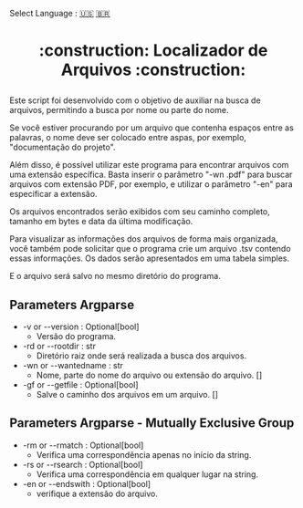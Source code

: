 Select Language : [:us:]() [:brazil:]()
<h1 align="center">
  <p align="center">:construction: Localizador de Arquivos :construction:</p>
</h1>

Este script foi desenvolvido com o objetivo de auxiliar na busca de arquivos, permitindo a busca por nome ou parte do nome.

Se você estiver procurando por um arquivo que contenha espaços entre as palavras, o nome deve ser colocado entre aspas, por exemplo, "documentação do projeto".

Além disso, é possível utilizar este programa para encontrar arquivos com uma extensão específica. Basta inserir o parâmetro "-wn .pdf" para buscar arquivos com extensão PDF, por exemplo, e utilizar o parâmetro "-en" para especificar a extensão.

Os arquivos encontrados serão exibidos com seu caminho completo, tamanho em bytes e data da última modificação.

Para visualizar as informações dos arquivos de forma mais organizada, você também pode solicitar que o programa crie um arquivo .tsv contendo essas informações. Os dados serão apresentados em uma tabela simples.

E o arquivo será salvo no mesmo diretório do programa.

## Parameters Argparse

- -v or --version : Optional[bool]
  - Versão do programa.
- -rd or --rootdir : str
  - Diretório raiz onde será realizada a busca dos arquivos.
- -wn or --wantedname : str
  - Nome, parte do nome do arquivo ou extensão do arquivo. []
- -gf or --getfile : Optional[bool]
  - Salve o caminho dos arquivos em um arquivo. []
        
## Parameters Argparse - Mutually Exclusive Group

- -rm or --rmatch : Optional[bool]
  - Verifica uma correspondência apenas no início da string.
- -rs or --rsearch : Optional[bool]
  - Verifica uma correspondência em qualquer lugar na string.
- -en or --endswith : Optional[bool]
  - verifique a extensão do arquivo.

